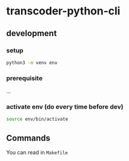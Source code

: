 # transcoder-python-cli

## development

### setup

```sh
python3 -m venv env
```

### prerequisite

...

### activate env (do every time before dev)

```sh
source env/bin/activate
```

## Commands

You can read in `Makefile`
